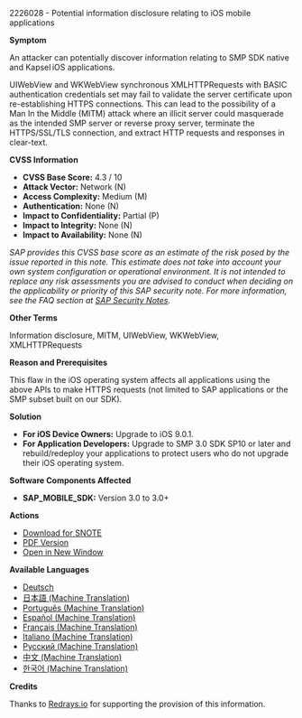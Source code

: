2226028 - Potential information disclosure relating to iOS mobile applications

**Symptom**

An attacker can potentially discover information relating to SMP SDK native and Kapsel iOS applications.

UIWebView and WKWebView synchronous XMLHTTPRequests with BASIC authentication credentials set may fail to validate the server certificate upon re-establishing HTTPS connections. This can lead to the possibility of a Man In the Middle (MITM) attack where an illicit server could masquerade as the intended SMP server or reverse proxy server, terminate the HTTPS/SSL/TLS connection, and extract HTTP requests and responses in clear-text.

**CVSS Information**

- **CVSS Base Score:** 4.3 / 10
- **Attack Vector:** Network (N)
- **Access Complexity:** Medium (M)
- **Authentication:** None (N)
- **Impact to Confidentiality:** Partial (P)
- **Impact to Integrity:** None (N)
- **Impact to Availability:** None (N)

*SAP provides this CVSS base score as an estimate of the risk posed by the issue reported in this note. This estimate does not take into account your own system configuration or operational environment. It is not intended to replace any risk assessments you are advised to conduct when deciding on the applicability or priority of this SAP security note. For more information, see the FAQ section at [SAP Security Notes](https://support.sap.com/securitynotes).*

**Other Terms**

Information disclosure, MITM, UIWebView, WKWebView, XMLHTTPRequests

**Reason and Prerequisites**

This flaw in the iOS operating system affects all applications using the above APIs to make HTTPS requests (not limited to SAP applications or the SMP subset built on our SDK).

**Solution**

- **For iOS Device Owners:** Upgrade to iOS 9.0.1.
- **For Application Developers:** Upgrade to SMP 3.0 SDK SP10 or later and rebuild/redeploy your applications to protect users who do not upgrade their iOS operating system.

**Software Components Affected**

- **SAP_MOBILE_SDK:** Version 3.0 to 3.0+

**Actions**

- [Download for SNOTE](https://notesdownloads.sap.com/note/0040000018179962017)
- [PDF Version](https://userapps.support.sap.com/sap/support/sfm/notes/print/0002226028?language=en-US&token=0EED75D76857734AD018756155BF3248)
- [Open in New Window](https://me.sap.com/mynotes?tab=Search&sortBy=Relevance&filters=themk%25253Aeq~'MOB-SDK-SEC*'%25252BreleaseStatus%25253Aeq~'CustomerRelease'%25252BsecurityPatchDay%25253Aeq~'NotRestricted'%25252BfuzzyThreshold%25253Aeq~'0.9'&flag=mynotes)

**Available Languages**

- [Deutsch](https://me.sap.com/notes/0002226028/D)
- [日本語 (Machine Translation)](https://me.sap.com/notes/0002226028/J)
- [Português (Machine Translation)](https://me.sap.com/notes/0002226028/P)
- [Español (Machine Translation)](https://me.sap.com/notes/0002226028/S)
- [Français (Machine Translation)](https://me.sap.com/notes/0002226028/F)
- [Italiano (Machine Translation)](https://me.sap.com/notes/0002226028/I)
- [Русский (Machine Translation)](https://me.sap.com/notes/0002226028/R)
- [中文 (Machine Translation)](https://me.sap.com/notes/0002226028/1)
- [한국어 (Machine Translation)](https://me.sap.com/notes/0002226028/3)

**Credits**

Thanks to [Redrays.io](https://redrays.io) for supporting the provision of this information.